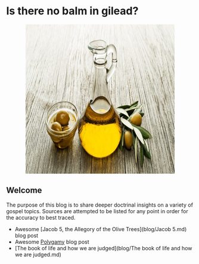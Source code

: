 # Is there no balm in gilead?

<p class="aligncenter">
    <img src="blog/gilead.jpg" alt="centered image" width="400" height="400"/>
</p>

<style>
.aligncenter {
    text-align: center;
}
</style>

## Welcome
The purpose of this blog is to share deeper doctrinal insights on a variety of gospel topics. Sources are attempted to be listed for any point in order for the accuracy to best traced. 

 - Awesome [Jacob 5, the Allegory of the Olive Trees](blog/Jacob 5.md) blog post
 - Awesome [Polygamy](blog/Polygamy.md) blog post 
 - [The book of life and how we are judged](blog/The book of life and how we are judged.md)


<!-- 
## Who's Porter Moody??
I'm Porter and I love linear algebra. I think it is the framework for the universe. It has powerful applications in many fields including physics, statitics, chemistry, database architecture, computer science, differential equations. If you want to read more take a gander at this <a href="article/" target="_blank">linear algebra is in all things article</a> -->

<!-- If you want to know more, take a look at <a href="resume/" target="_blank">my resume</a> -->

<!-- # Other Cool Stuff -->
<!--  - Once I had an idea to make a [Facebook Marketplace Project](Facebook Marketplace Project/README.md) -->

<!--  - I'm always plugging <a href="https://open.spotify.com/artist/5cPd79HlwskcQGkXXSpgQA?si=xbSpWU33S1yRsxYCHSzEHw" target="_blank">my music</a> -->





<!-- ### Footer

Last updated: December 2020 -->
